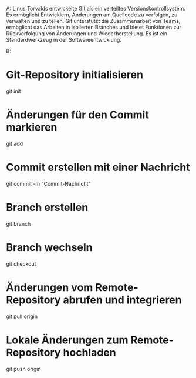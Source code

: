 A: Linus Torvalds entwickelte Git als ein verteiltes Versionskontrollsystem. 
   Es ermöglicht Entwicklern, Änderungen am Quellcode zu verfolgen, zu verwalten und zu teilen.
   Git unterstützt die Zusammenarbeit von Teams, ermöglicht das Arbeiten in isolierten Branches
   und bietet Funktionen zur Rückverfolgung von Änderungen und Wiederherstellung.
   Es ist ein Standardwerkzeug in der Softwareentwicklung.
 
B:
# Git-Repository initialisieren
git init
 
# Änderungen für den Commit markieren
git add <dateiname>
 
# Commit erstellen mit einer Nachricht
git commit -m "Commit-Nachricht"
 
# Branch erstellen
git branch <branchname>
 
# Branch wechseln
git checkout <branchname>
 
# Änderungen vom Remote-Repository abrufen und integrieren
git pull origin <branchname>
 
# Lokale Änderungen zum Remote-Repository hochladen
git push origin <branchname>